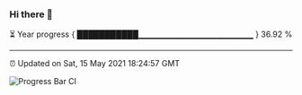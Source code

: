 ### Hi there 👋

⏳ Year progress { ███████████▁▁▁▁▁▁▁▁▁▁▁▁▁▁▁▁▁▁▁ } 36.92 %

---

⏰ Updated on Sat, 15 May 2021 18:24:57 GMT

![Progress Bar CI](https://github.com/liununu/liununu/workflows/Progress%20Bar%20CI/badge.svg)
